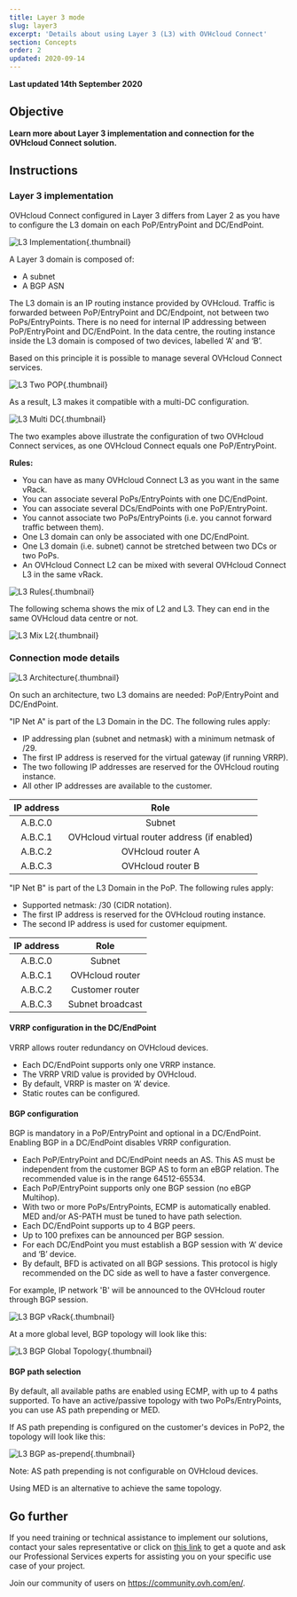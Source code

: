 ```yaml
---
title: Layer 3 mode
slug: layer3
excerpt: 'Details about using Layer 3 (L3) with OVHcloud Connect'
section: Concepts
order: 2
updated: 2020-09-14
---
```


**Last updated 14th September 2020**

## Objective

**Learn more about Layer 3 implementation and connection for the OVHcloud Connect solution.**

## Instructions

### Layer 3 implementation

OVHcloud Connect configured in Layer 3 differs from Layer 2 as you have to configure the L3 domain on each PoP/EntryPoint and DC/EndPoint.

![L3 Implementation](images/occ-l3-implementation.png){.thumbnail}

A Layer 3 domain is composed of:

- A subnet
- A BGP ASN

The L3 domain is an IP routing instance provided by OVHcloud. Traffic is forwarded between PoP/EntryPoint and DC/Endpoint, not between two PoPs/EntryPoints. There is no need for internal IP addressing between PoP/EntryPoint and DC/EndPoint. In the data centre, the routing instance inside the L3 domain is composed of two devices, labelled ‘A’ and ‘B’.

Based on this principle it is possible to manage several OVHcloud Connect services. 

![L3 Two POP](images/occ-l3-twopop.png){.thumbnail}

As a result, L3 makes it compatible with a multi-DC configuration.

![L3 Multi DC](images/occ-l3-multidc.png){.thumbnail}

The two examples above illustrate the configuration of two OVHcloud Connect services, as one OVHcloud Connect equals one PoP/EntryPoint.

**Rules:**

- You can have as many OVHcloud Connect L3 as you want in the same vRack.
- You can associate several PoPs/EntryPoints with one DC/EndPoint.
- You can associate several DCs/EndPoints with one PoP/EntryPoint.
- You cannot associate two PoPs/EntryPoints (i.e. you cannot forward traffic between them).
- One L3 domain can only be associated with one DC/EndPoint.
- One L3 domain (i.e. subnet) cannot be stretched between two DCs or two PoPs.
- An OVHcloud Connect L2 can be mixed with several OVHcloud Connect L3 in the same vRack.

![L3 Rules](images/occ-l3-rules.gif){.thumbnail}

The following schema shows the mix of L2 and L3. They can end in the same OVHcloud data centre or not.

![L3 Mix L2](images/occ-l3-mixl2.png){.thumbnail}

### Connection mode details

![L3 Architecture](images/occ-l3-architecture.png){.thumbnail}

On such an architecture, two L3 domains are needed: PoP/EntryPoint and DC/EndPoint.

"IP Net A" is part of the L3 Domain in the DC. The following rules apply:

- IP addressing plan (subnet and netmask) with a minimum netmask of /29.
- The first IP address is reserved for the virtual gateway (if running VRRP).
- The two following IP addresses are reserved for the OVHcloud routing instance.
- All other IP addresses are available to the customer.

| IP address | Role |
|:-----:|:-----:|
| A.B.C.0 | Subnet |
| A.B.C.1 | OVHcloud virtual router address (if enabled) |
| A.B.C.2 | OVHcloud router A |
| A.B.C.3 | OVHcloud router B |

"IP Net B" is part of the L3 Domain in the PoP. The following rules apply:

- Supported netmask: /30 (CIDR notation).
- The first IP address is reserved for the OVHcloud routing instance.
- The second IP address is used for customer equipment.

| IP address | Role |
|:-----:|:-----:|
| A.B.C.0 | Subnet |
| A.B.C.1 | OVHcloud router |
| A.B.C.2 | Customer router |
| A.B.C.3 | Subnet broadcast |

#### VRRP configuration in the DC/EndPoint

VRRP allows router redundancy on OVHcloud devices.

- Each DC/EndPoint supports only one VRRP instance.
- The VRRP VRID value is provided by OVHcloud.
- By default, VRRP is master on ‘A’ device.
- Static routes can be configured. 

#### BGP configuration

BGP is mandatory in a PoP/EntryPoint and optional in a DC/EndPoint. Enabling BGP in a DC/EndPoint disables VRRP configuration.

- Each PoP/EntryPoint and DC/EndPoint needs an AS. This AS must be independent from the customer BGP AS to form an eBGP relation. The recommended value is in the range 64512-65534.
- Each PoP/EntryPoint supports only one BGP session (no eBGP Multihop).
- With two or more PoPs/EntryPoints, ECMP is automatically enabled. MED and/or AS-PATH must be tuned to have path selection.
- Each DC/EndPoint supports up to 4 BGP peers.
- Up to 100 prefixes can be announced per BGP session.
- For each DC/EndPoint you must establish a BGP session with ‘A’ device and ‘B’ device.
- By default, BFD is activated on all BGP sessions. This protocol is higly recommended on the DC side as well to have a faster convergence.

For example, IP network 'B' will be announced to the OVHcloud router through BGP session.

![L3 BGP vRack](images/occ-l3-bgpvrack.png){.thumbnail}

At a more global level, BGP topology will look like this:

![L3 BGP Global Topology](images/occ-l3-bgpglobal.png){.thumbnail}

#### BGP path selection

By default, all available paths are enabled using ECMP, with up to 4 paths supported. To have an active/passive topology with two PoPs/EntryPoints, you can use AS path prepending or MED.

If AS path prepending is configured on the customer's devices in PoP2, the topology will look like this:

![L3 BGP as-prepend](images/occ-l3-bgpasprepend-med.png){.thumbnail}

Note: AS path prepending is not configurable on OVHcloud devices.

Using MED is an alternative to achieve the same topology.


## Go further

If you need training or technical assistance to implement our solutions, contact your sales representative or click on [this link](https://www.ovhcloud.com/en-sg/professional-services/) to get a quote and ask our Professional Services experts for assisting you on your specific use case of your project.

Join our community of users on <https://community.ovh.com/en/>.
